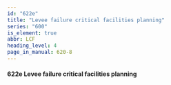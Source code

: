 ```yaml
---
id: "622e"
title: "Levee failure critical facilities planning"
series: "600"
is_element: true
abbr: LCF
heading_level: 4
page_in_manual: 620-8
---
```


#### 622e Levee failure critical facilities planning